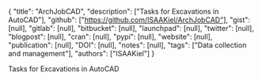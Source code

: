 {
  "title": "ArchJobCAD",
  "description": ["Tasks for Excavations in AutoCAD"],
  "github": ["https://github.com/ISAAKiel/ArchJobCAD"],
  "gist": [null],
  "gitlab": [null],
  "bitbucket": [null],
  "launchpad": [null],
  "twitter": [null],
  "blogpost": [null],
  "cran": [null],
  "pypi": [null],
  "website": [null],
  "publication": [null],
  "DOI": [null],
  "notes": [null],
  "tags": ["Data collection and management"],
  "authors": ["ISAAKiel"]
}

<!-- Generated by csv2md.R – do not edit by hand -->

Tasks for Excavations in AutoCAD